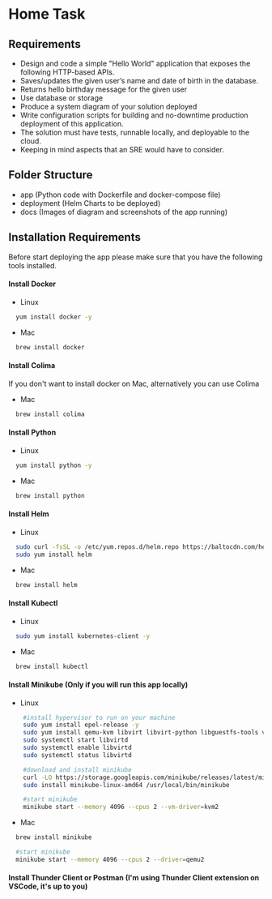 # Home Task

## Requirements
- Design and code a simple "Hello World" application that exposes the following
HTTP-based APIs.
- Saves/updates the given user’s name and date of birth in the database.
- Returns hello birthday message for the given user
- Use database or storage
- Produce a system diagram of your solution deployed
- Write configuration scripts for building and no-downtime production deployment of
this application.
- The solution must have tests, runnable locally, and deployable to the cloud.
- Keeping in mind aspects that an SRE would have to consider.


## Folder Structure
 - app (Python code with Dockerfile and docker-compose file)
 - deployment (Helm Charts to be deployed)
 - docs (Images of diagram and screenshots of the app running)

 

## Installation Requirements
Before start deploying the app please make sure that you have the following tools installed.

#### Install Docker
- Linux
```bash
  yum install docker -y
```
- Mac
```bash
  brew install docker
```
    
#### Install Colima
If you don't want to install docker on Mac, alternatively you can use Colima
- Mac
```bash
  brew install colima
```


#### Install Python
- Linux
```bash
  yum install python -y
```
- Mac
```bash
  brew install python
```

#### Install Helm
- Linux
```bash
  sudo curl -fsSL -o /etc/yum.repos.d/helm.repo https://baltocdn.com/helm/stable/rpm/helm.repo
  sudo yum install helm
```

- Mac
```bash
  brew install helm
```

#### Install Kubectl
- Linux
```bash
  sudo yum install kubernetes-client -y
```

- Mac
```bash
  brew install kubectl
```

#### Install Minikube (Only if you will run this app locally)
- Linux
```bash
    #install hypervisor to run on your machine
    sudo yum install epel-release -y
    sudo yum install qemu-kvm libvirt libvirt-python libguestfs-tools virt-install -y
    sudo systemctl start libvirtd
    sudo systemctl enable libvirtd
    sudo systemctl status libvirtd

    #download and install minikube
    curl -LO https://storage.googleapis.com/minikube/releases/latest/minikube-linux-amd64
    sudo install minikube-linux-amd64 /usr/local/bin/minikube

    #start minikube
    minikube start --memory 4096 --cpus 2 --vm-driver=kvm2
```

- Mac
```bash
  brew install minikube

  #start minikube
  minikube start --memory 4096 --cpus 2 --driver=qemu2
```

#### Install Thunder Client or Postman (I'm using Thunder Client extension on VSCode, it's up to you)